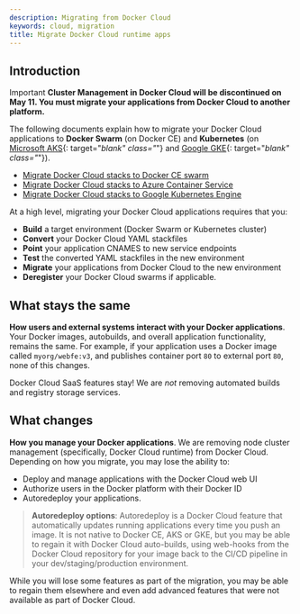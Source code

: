 ```yaml
---
description: Migrating from Docker Cloud
keywords: cloud, migration
title: Migrate Docker Cloud runtime apps
---
```


## Introduction

<span class="badge badge-warning">Important</span>  **Cluster Management in Docker Cloud will be discontinued on May 11. You must migrate your applications from Docker Cloud to another platform.**

The following documents explain how to migrate your Docker Cloud applications to **Docker Swarm** (on Docker CE) and **Kubernetes** (on [Microsoft AKS](https://azure.microsoft.com/en-us/free/){: target="_blank" class="_"}
and [Google GKE](https://cloud.google.com/free/){: target="_blank" class="_"}).

- [Migrate Docker Cloud stacks to Docker CE swarm](cloud-to-swarm)
- [Migrate Docker Cloud stacks to Azure Container Service](cloud-to-kube-aks)
- [Migrate Docker Cloud stacks to Google Kubernetes Engine](cloud-to-kube-gke)

At a high level, migrating your Docker Cloud applications requires that you:

- **Build** a target environment (Docker Swarm or Kubernetes cluster)
- **Convert** your Docker Cloud YAML stackfiles
- **Point** your application CNAMES to new service endpoints
- **Test** the converted YAML stackfiles in the new environment
- **Migrate** your applications from Docker Cloud to the new environment
- **Deregister** your Docker Cloud swarms if applicable.

## What stays the same

**How users and external systems interact with your Docker applications**. Your Docker images, autobuilds, and overall application functionality, remains the same. For example, if your application uses a Docker image called `myorg/webfe:v3`, and publishes container port `80` to external port `80`, none of this changes.

Docker Cloud SaaS features stay! We are _not_ removing automated builds and registry storage services.

## What changes

**How you manage your Docker applications**. We are removing node cluster management (specifically, Docker Cloud runtime) from Docker Cloud. Depending on how you migrate, you may lose the ability to:

- Deploy and manage applications with the Docker Cloud web UI
- Authorize users in the Docker platform with their Docker ID
- Autoredeploy your applications.

> **Autoredeploy options**: Autoredeploy is a Docker Cloud feature that automatically updates running applications every time you push an image. It is not native to Docker CE, AKS or GKE, but you may be able to regain it with Docker Cloud auto-builds, using web-hooks from the Docker Cloud repository for your image back to the CI/CD pipeline in your dev/staging/production environment.

While you will lose some features as part of the migration, you may be able to regain them elsewhere and even add advanced features that were not available as part of Docker Cloud.

